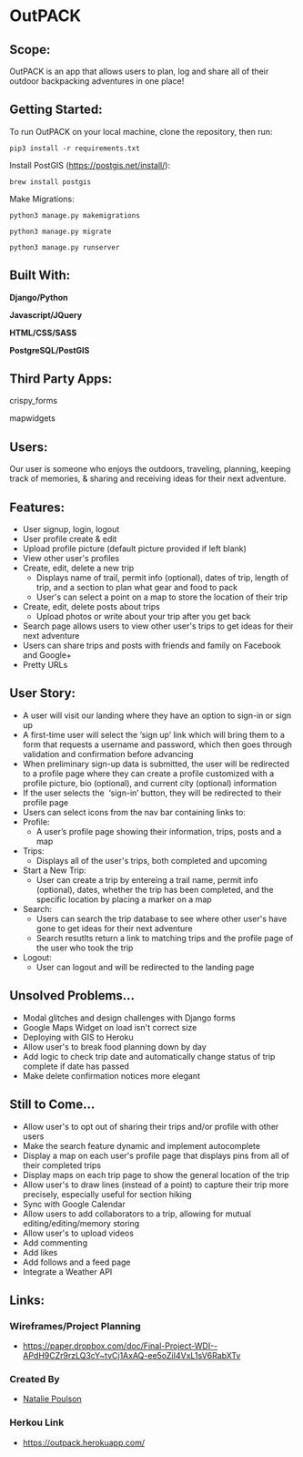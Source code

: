 # OutPACK


## Scope:
OutPACK is an app that allows users to plan, log and share all of their outdoor backpacking adventures in one place!

## Getting Started:
To run OutPACK on your local machine, clone the repository, then run:

`pip3 install -r requirements.txt`


Install PostGIS (https://postgis.net/install/):

`brew install postgis`

Make Migrations:

`python3 manage.py makemigrations`

`python3 manage.py migrate`

`python3 manage.py runserver`


## Built With:

**Django/Python** 

**Javascript/JQuery** 

**HTML/CSS/SASS** 

**PostgreSQL/PostGIS** 



## Third Party Apps:

crispy_forms

mapwidgets



## Users:
Our user is someone who enjoys the outdoors, traveling, planning, keeping track of memories, & sharing and receiving ideas for their next adventure. 


## Features:
* User signup, login, logout
* User profile create & edit
* Upload profile picture (default picture provided if left blank)
* View other user's profiles
* Create, edit, delete a new trip
  * Displays name of trail, permit info (optional), dates of trip, length of trip, and a section to plan what gear and food  to pack 
  * User's can select a point on a map to store the location of their trip
* Create, edit, delete posts about trips
  * Upload photos or write about your trip after you get back
* Search page allows users to view other user's trips to get ideas for their next adventure
* Users can share trips and posts with friends and family on Facebook and Google+ 
* Pretty URLs


## User Story: 
* A user will visit our landing where they have an option to sign-in or sign up
 * A first-time user will select the ‘sign up’ link which will bring them to a form that requests a username and password, which then goes through validation and confirmation before advancing 
  * When preliminary sign-up data is submitted, the user will be redirected to a profile page where they can create a profile customized with a profile picture, bio (optional), and current city (optional) information 
* If the user selects the  ‘sign-in’ button, they will be redirected to their profile page
 * Users can select icons from the nav bar containing links to:  
  * Profile: 
    * A user’s profile page showing their information, trips, posts and a map
  * Trips:
    * Displays all of the user's trips, both completed and upcoming
  * Start a New Trip:
    * User can create a trip by entereing a trail name, permit info (optional), dates, whether the trip has been completed, and the specific location by placing a marker on a map 
  * Search:
    * Users can search the trip database to see where other user's have gone to get ideas for their next adventure
    * Search resutlts return a link to matching trips and the profile page of the user who took the trip
  * Logout:
    * User can logout and will be redirected to the landing page
  
  
## Unsolved Problems...
* Modal glitches and design challenges with Django forms
* Google Maps Widget on load isn't correct size
* Deploying with GIS to Heroku
* Allow user's to break food planning down by day
* Add logic to check trip date and automatically change status of trip complete if date has passed
* Make delete confirmation notices more elegant
  

## Still to Come...
* Allow user's to opt out of sharing their trips and/or profile with other users
* Make the search feature dynamic and implement autocomplete
* Display a map on each user's profile page that displays pins from all of their completed trips
* Display maps on each trip page to show the general location of the trip
* Allow user's to draw lines (instead of a point) to capture their trip more precisely, especially useful for section hiking
* Sync with Google Calendar 
* Allow users to add collaborators to a trip, allowing for mutual editing/editing/memory storing
* Allow user's to upload videos
* Add commenting
* Add likes
* Add follows and a feed page
* Integrate a Weather API

## Links:

### Wireframes/Project Planning
* https://paper.dropbox.com/doc/Final-Project-WDI--APdH9CZr9rzLQ3cY~tvCj1AxAQ-ee5oZiI4VxL1sV6RabXTv

### Created By
* [Natalie Poulson](https://github.com/natalie-poulson)

### Herkou Link
* https://outpack.herokuapp.com/


